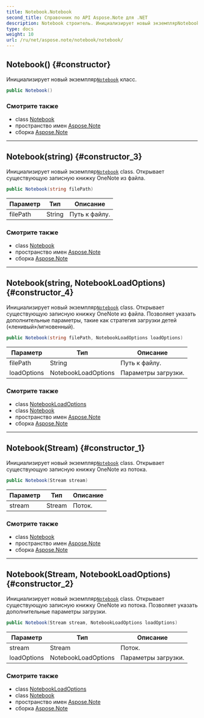 ```yaml
---
title: Notebook.Notebook
second_title: Справочник по API Aspose.Note для .NET
description: Notebook строитель. Инициализирует новый экземплярNotebook класс.
type: docs
weight: 10
url: /ru/net/aspose.note/notebook/notebook/
---
```

## Notebook() {#constructor}

Инициализирует новый экземпляр[`Notebook`](../) класс.

```csharp
public Notebook()
```

### Смотрите также

* class [Notebook](../)
* пространство имен [Aspose.Note](../../notebook/)
* сборка [Aspose.Note](../../../)

---

## Notebook(string) {#constructor_3}

Инициализирует новый экземпляр[`Notebook`](../) class. Открывает существующую записную книжку OneNote из файла.

```csharp
public Notebook(string filePath)
```

| Параметр | Тип | Описание |
| --- | --- | --- |
| filePath | String | Путь к файлу. |

### Смотрите также

* class [Notebook](../)
* пространство имен [Aspose.Note](../../notebook/)
* сборка [Aspose.Note](../../../)

---

## Notebook(string, NotebookLoadOptions) {#constructor_4}

Инициализирует новый экземпляр[`Notebook`](../) class. Открывает существующую записную книжку OneNote из файла. Позволяет указать дополнительные параметры, такие как стратегия загрузки детей («ленивый»/мгновенный).

```csharp
public Notebook(string filePath, NotebookLoadOptions loadOptions)
```

| Параметр | Тип | Описание |
| --- | --- | --- |
| filePath | String | Путь к файлу. |
| loadOptions | NotebookLoadOptions | Параметры загрузки. |

### Смотрите также

* class [NotebookLoadOptions](../../notebookloadoptions/)
* class [Notebook](../)
* пространство имен [Aspose.Note](../../notebook/)
* сборка [Aspose.Note](../../../)

---

## Notebook(Stream) {#constructor_1}

Инициализирует новый экземпляр[`Notebook`](../) class. Открывает существующую записную книжку OneNote из потока.

```csharp
public Notebook(Stream stream)
```

| Параметр | Тип | Описание |
| --- | --- | --- |
| stream | Stream | Поток. |

### Смотрите также

* class [Notebook](../)
* пространство имен [Aspose.Note](../../notebook/)
* сборка [Aspose.Note](../../../)

---

## Notebook(Stream, NotebookLoadOptions) {#constructor_2}

Инициализирует новый экземпляр[`Notebook`](../) class. Открывает существующую записную книжку OneNote из потока. Позволяет указать дополнительные параметры загрузки.

```csharp
public Notebook(Stream stream, NotebookLoadOptions loadOptions)
```

| Параметр | Тип | Описание |
| --- | --- | --- |
| stream | Stream | Поток. |
| loadOptions | NotebookLoadOptions | Параметры загрузки. |

### Смотрите также

* class [NotebookLoadOptions](../../notebookloadoptions/)
* class [Notebook](../)
* пространство имен [Aspose.Note](../../notebook/)
* сборка [Aspose.Note](../../../)


